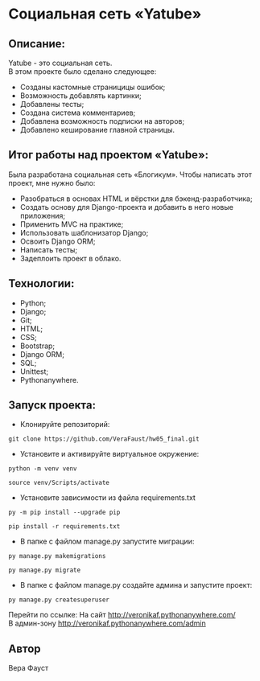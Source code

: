 # Социальная сеть «Yatube»

## Описание:
Yatube - это социальная сеть.  
В этом проекте было сделано следующее:
- Созданы кастомные страницицы ошибок;
- Возможность добавлять картинки;
- Добавлены тесты;
- Создана система комментариев;
- Добавлена возможность подписки на авторов;
- Добавлено кеширование главной страницы.

## Итог работы над проектом «Yatube»:
Была разработана социальная сеть «Блогикум».
Чтобы написать этот проект, мне нужно было:
- Разобраться в основах HTML и вёрстки для бэкенд-разработчика;
- Создать основу для Django-проекта и добавить в него новые приложения;
- Применить MVC на практике;
- Использовать шаблонизатор Django;
- Освоить Django ORM;
- Написать тесты;
- Задеплоить проект в облако.

## Технологии:
- Python;
- Django;
- Git;
- HTML;
- CSS;
- Bootstrap;
- Django ORM;
- SQL;
- Unittest;
- Pythonanywhere.

## Запуск проекта:
- Клонируйте репозиторий:
```
git clone https://github.com/VeraFaust/hw05_final.git
```

- Установите и активируйте виртуальное окружение:
```
python -m venv venv
```
```
source venv/Scripts/activate
```

- Установите зависимости из файла requirements.txt
```
py -m pip install --upgrade pip
```
```
pip install -r requirements.txt
```

- В папке с файлом manage.py запустите миграции:
```
py manage.py makemigrations
```
```
py manage.py migrate
```

- В папке с файлом manage.py создайте админа и запустите проект:
```
py manage.py createsuperuser
```

Перейти по ссылке:
На сайт http://veronikaf.pythonanywhere.com/  
В админ-зону http://veronikaf.pythonanywhere.com/admin

## Автор
Вера Фауст

